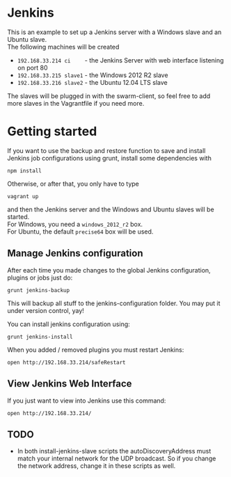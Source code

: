 # Jenkins
This is an example to set up a Jenkins server with a Windows slave and an Ubuntu slave.  
The following machines will be created

* `192.168.33.214 ci    ` - the Jenkins Server with web interface listening on port 80
* `192.168.33.215 slave1` - the Windows 2012 R2 slave
* `192.168.33.216 slave2` - the Ubuntu 12.04 LTS slave

The slaves will be plugged in with the swarm-client, so feel free to add more slaves in the Vagrantfile if you need more.

# Getting started
If you want to use the backup and restore function to save and install Jenkins job configurations
using grunt, install some dependencies with

    npm install

Otherwise, or after that, you only have to type

    vagrant up

and then the Jenkins server and the Windows and Ubuntu slaves will be started.  
For Windows, you need a `windows_2012_r2` box.  
For Ubuntu, the default `precise64` box will be used.

## Manage Jenkins configuration

After each time you made changes to the global Jenkins configuration, plugins
or jobs just do:

    grunt jenkins-backup

This will backup all stuff to the jenkins-configuration folder. You may put it
under version control, yay!

You can install jenkins configuration using:

    grunt jenkins-install

When you added / removed plugins you must restart Jenkins:

    open http://192.168.33.214/safeRestart

## View Jenkins Web Interface
If you just want to view into Jenkins use this command:

    open http://192.168.33.214/


## TODO
* In both install-jenkins-slave scripts the autoDiscoveryAddress must match your internal network for the UDP broadcast. So if you change the network address, change it in these scripts as well.

